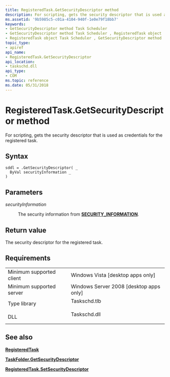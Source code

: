 ```yaml
---
title: RegisteredTask.GetSecurityDescriptor method
description: For scripting, gets the security descriptor that is used as credentials for the registered task.
ms.assetid: '9b5985c5-c01a-4104-940f-1e0e79f18bb7'
keywords:
- GetSecurityDescriptor method Task Scheduler
- GetSecurityDescriptor method Task Scheduler , RegisteredTask object
- RegisteredTask object Task Scheduler , GetSecurityDescriptor method
topic_type:
- apiref
api_name:
- RegisteredTask.GetSecurityDescriptor
api_location:
- taskschd.dll
api_type:
- COM
ms.topic: reference
ms.date: 05/31/2018
---
```


# RegisteredTask.GetSecurityDescriptor method

For scripting, gets the security descriptor that is used as credentials for the registered task.

## Syntax


```VB
sddl = .GetSecurityDescriptor( _
  ByVal securityInformation _
)
```



## Parameters

<dl> <dt>

*securityInformation* 
</dt> <dd>

The security information from [**SECURITY\_INFORMATION**](/windows/desktop/SecAuthZ/security-information).

</dd> </dl>

## Return value

The security descriptor for the registered task.

## Requirements



|                                     |                                                                                         |
|-------------------------------------|-----------------------------------------------------------------------------------------|
| Minimum supported client<br/> | Windows Vista \[desktop apps only\]<br/>                                          |
| Minimum supported server<br/> | Windows Server 2008 \[desktop apps only\]<br/>                                    |
| Type library<br/>             | <dl> <dt>Taskschd.tlb</dt> </dl> |
| DLL<br/>                      | <dl> <dt>Taskschd.dll</dt> </dl> |



## See also

<dl> <dt>

[**RegisteredTask**](registeredtask.md)
</dt> <dt>

[**TaskFolder.GetSecurityDescriptor**](taskfolder-getsecuritydescriptor.md)
</dt> <dt>

[**RegisteredTask.SetSecurityDescriptor**](registeredtask-setsecuritydescriptor.md)
</dt> </dl>

 

